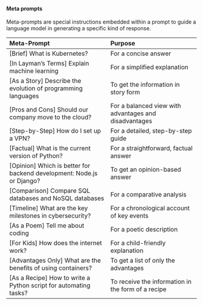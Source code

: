 #### Meta prompts
Meta-prompts are special instructions embedded within a prompt to guide a language model in generating a specific kind of response.

|  Meta-Prompt   |  Purpose  |
| :------------  | :-------- |
|[Brief] What is Kubernetes? | For a concise answer
|[In Layman’s Terms] Explain machine learning | For a simplified explanation
|[As a Story] Describe the evolution of programming languages | To get the information in story form
|[Pros and Cons] Should our company move to the cloud? | For a balanced view with advantages and disadvantages
|[Step-by-Step] How do I set up a VPN? | For a detailed, step-by-step guide
|[Factual] What is the current version of Python? | For a straightforward, factual answer
|[Opinion] Which is better for backend development: Node.js or Django? | To get an opinion-based answer
|[Comparison] Compare SQL databases and NoSQL databases| For a comparative analysis
|[Timeline] What are the key milestones in cybersecurity? | For a chronological account of key events
|[As a Poem] Tell me about coding | For a poetic description
|[For Kids] How does the internet work? | For a child-friendly explanation
|[Advantages Only] What are the benefits of using containers? | To get a list of only the advantages
|[As a Recipe] How to write a Python script for automating tasks? | To receive the information in the form of a recipe
